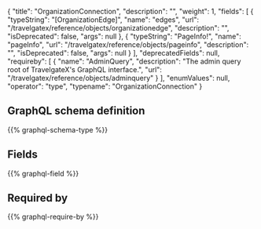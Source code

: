 {
  "title": "OrganizationConnection",
  "description": "",
  "weight": 1,
  "fields": [
    {
      "typeString": "[OrganizationEdge]",
      "name": "edges",
      "url": "/travelgatex/reference/objects/organizationedge",
      "description": "",
      "isDeprecated": false,
      "args": null
    },
    {
      "typeString": "PageInfo!",
      "name": "pageInfo",
      "url": "/travelgatex/reference/objects/pageinfo",
      "description": "",
      "isDeprecated": false,
      "args": null
    }
  ],
  "deprecatedFields": null,
  "requireby": [
    {
      "name": "AdminQuery",
      "description": "The admin query root of TravelgateX's GraphQL interface.",
      "url": "/travelgatex/reference/objects/adminquery"
    }
  ],
  "enumValues": null,
  "operator": "type",
  "typename": "OrganizationConnection"
}
## GraphQL schema definition

{{% graphql-schema-type %}}

## Fields

{{% graphql-field %}}

## Required by

{{% graphql-require-by %}}
